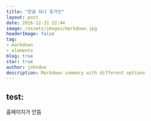 ```yaml
---
title: "한글 되나 호가인"
layout: post
date: 2016-12-31 22:44
image: /assets/images/markdown.jpg
headerImage: false
tag:
- markdown
- elements
blog: true
star: true
author: johndoe
description: Markdown summary with different options
---
```


## test:
홈페이지가 안뜸
